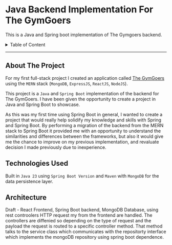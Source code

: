 # Java Backend Implementation For The GymGoers
This is a Java and Spring boot implementation of The Gymgoers backend.

<details>
    <summary>Table of Content</summary>
    <ol>
        <li><a href="#about-the-project">About The Project</a></li>
        <li><a href="#technologies-used">Technologies Used</a></li>
        <li><a href="#architecture">Architecture</a></li>
    </ol>
</details>

---

## About The Project

For my first full-stack project I created an application called [The GymGoers](https://github.com/parsadanesh/TheGymGoers/blob/main/ProjectREADME.md) using the `MERN` stack (`MongoDB`, `ExpressJS`, `ReactJS`, `NodeJS`).

This project is a `Java` and `Spring Boot` implementation of the backend for The GymGoers. I have been given the opportunity to create a project in Java and Spring Boot to showcase. 

As this was my first time using Spring Boot in general, I wanted to create a project that would really help solidify my 
knowledge and skills with Spring and Spring Boot. By performing a migration of the backend from the MERN stack to Spring Boot 
it provided me with an opportunity to understand the similarities and differences between the frameworks, but also it would give 
me the chance to improve on my previous implementation, and revaluate decision I made previously due to inexperience.

## Technologies Used

Built in `Java 23` using `Spring Boot Version` and `Maven` with `MongoDB` for the data persistence layer.

## Architecture

Draft - React Frontend, Spring Boot backend, MongoDB Database, using rest controolers HTTP request my from the frontend are handled. The controllers are diffenied so depending on the type of request and the payload the request is routed to a specific controller method. That method talks to the service class which communicates with the repositorty interface which implements the mongoDB repository using spring boot dependence.